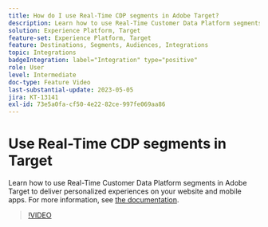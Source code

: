 ```yaml
---
title: How do I use Real-Time CDP segments in Adobe Target?
description: Learn how to use Real-Time Customer Data Platform segments in Adobe Target to deliver personalized experiences on your website and mobile apps.
solution: Experience Platform, Target
feature-set: Experience Platform, Target
feature: Destinations, Segments, Audiences, Integrations
topic: Integrations
badgeIntegration: label="Integration" type="positive"
role: User
level: Intermediate
doc-type: Feature Video
last-substantial-update: 2023-05-05
jira: KT-13141
exl-id: 73e5a0fa-cf50-4e22-82ce-997fe069aa86
---
```

# Use Real-Time CDP segments in Target

Learn how to use Real-Time Customer Data Platform segments in Adobe Target to deliver personalized experiences on your website and mobile apps. For more information, see [the documentation](https://experienceleague.adobe.com/docs/target/using/integrate/integrating-with-rtcdp.html).

>[!VIDEO](https://video.tv.adobe.com/v/3419149/?learn=on)
